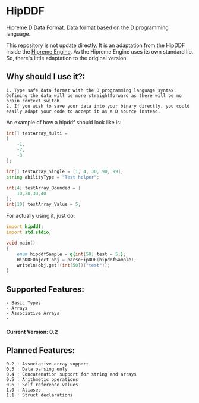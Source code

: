 # HipDDF
Hipreme D Data Format. Data format based on the D programming language.

This repository is not update directly. It is an adaptation from the HipDDF inside the [Hipreme Engine](https://github.com/MrcSnm/HipremeEngine). As the Hipreme Engine uses its own standard lib. So, there's
little adaptation to the original version.

## Why should I use it?:

    1. Type safe data format with the D programming language syntax. Defining the data will be more straightforward as there will be no brain context switch.
    2. If you wish to save your data into your binary directly, you could easily adapt your code to accept it as a D source instead.



An example of how a hipddf should look like is:

```d
int[] testArray_Multi = 
[
    -1,
    -2,
    -3
];

int[] testArray_Single = [1, 4, 30, 90, 99];
string abilityType = "Test helper";

int[4] testArray_Bounded = [
    10,20,30,40
];
int[10] testArray_Value = 5;
```

For actually using it, just do:

```d
import hipddf;
import std.stdio;

void main()
{
    enum hipddfSample = q{int[50] test = 5;};
    HipDDFObject obj = parseHipDDF(hipddfSample);
    writeln(obj.get!(int[50])("test"));
}
```

## Supported Features:
    - Basic Types
    - Arrays
    - Associative Arrays
    - 
#### Current Version: 0.2

## Planned Features:
    0.2 : Associative array support
    0.3 : Data parsing only
    0.4 : Concatenation support for string and arrays
    0.5 : Arithmetic operations
    0.6 : Self reference values
    1.0 : Aliases 
    1.1 : Struct declarations